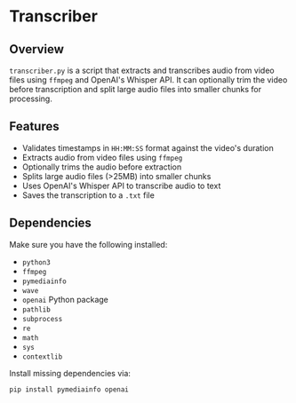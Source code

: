 # Transcriber

## Overview

`transcriber.py` is a script that extracts and transcribes audio from video files using `ffmpeg` and OpenAI's Whisper API. It can optionally trim the video before transcription and split large audio files into smaller chunks for processing.

## Features

- Validates timestamps in `HH:MM:SS` format against the video's duration
- Extracts audio from video files using `ffmpeg`
- Optionally trims the audio before extraction
- Splits large audio files (>25MB) into smaller chunks
- Uses OpenAI's Whisper API to transcribe audio to text
- Saves the transcription to a `.txt` file

## Dependencies

Make sure you have the following installed:

- `python3`
- `ffmpeg`
- `pymediainfo`
- `wave`
- `openai` Python package
- `pathlib`
- `subprocess`
- `re`
- `math`
- `sys`
- `contextlib`

Install missing dependencies via:

```sh
pip install pymediainfo openai

